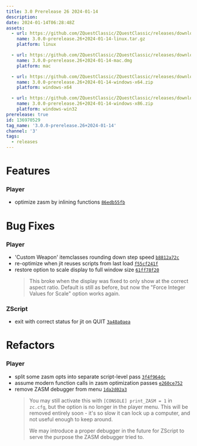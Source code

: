 ```yaml
---
title: 3.0 Prerelease 26 2024-01-14
description: 
date: 2024-01-14T06:28:48Z
assets: 
  - url: https://github.com/ZQuestClassic/ZQuestClassic/releases/download/3.0.0-prerelease.26%2B2024-01-14/3.0.0-prerelease.26%2B2024-01-14-linux.tar.gz
    name: 3.0.0-prerelease.26+2024-01-14-linux.tar.gz
    platform: linux

  - url: https://github.com/ZQuestClassic/ZQuestClassic/releases/download/3.0.0-prerelease.26%2B2024-01-14/3.0.0-prerelease.26%2B2024-01-14-mac.dmg
    name: 3.0.0-prerelease.26+2024-01-14-mac.dmg
    platform: mac

  - url: https://github.com/ZQuestClassic/ZQuestClassic/releases/download/3.0.0-prerelease.26%2B2024-01-14/3.0.0-prerelease.26%2B2024-01-14-windows-x64.zip
    name: 3.0.0-prerelease.26+2024-01-14-windows-x64.zip
    platform: windows-x64

  - url: https://github.com/ZQuestClassic/ZQuestClassic/releases/download/3.0.0-prerelease.26%2B2024-01-14/3.0.0-prerelease.26%2B2024-01-14-windows-x86.zip
    name: 3.0.0-prerelease.26+2024-01-14-windows-x86.zip
    platform: windows-win32
prerelease: true
id: 136970529
tag_name: '3.0.0-prerelease.26+2024-01-14'
channel: '3'
tags:
  - releases
---
```





# Features

### Player

- optimize zasm by inlining functions [`86edb55fb`](https://github.com/ZQuestClassic/ZQuestClassic/commit/86edb55fbfb5d882215b28f9dfa53f26216f242e)

# Bug Fixes

### Player

- 'Custom Weapon' itemclasses rounding down step speed [`b8812a72c`](https://github.com/ZQuestClassic/ZQuestClassic/commit/b8812a72c057f235669161b9792a5c44b9168569)
- re-optimize when jit reuses scripts from last load [`f55cf241f`](https://github.com/ZQuestClassic/ZQuestClassic/commit/f55cf241f42a32ee96437be006fcebfa4175052c)
- restore option to scale display to full window size [`61ff78f20`](https://github.com/ZQuestClassic/ZQuestClassic/commit/61ff78f2079da62d35487515610b9491cb82a8ae)
   &nbsp;
   >This broke when the display was fixed to only show at the correct aspect ratio. Default is still as before, but now the "Force Integer Values for Scale" option works again. 
   >

### ZScript

- exit with correct status for jit on QUIT [`3a48a0aea`](https://github.com/ZQuestClassic/ZQuestClassic/commit/3a48a0aea4246ec283f130f4f8e7e117b00f80b5)

# Refactors

### Player

- split some zasm opts into separate script-level pass [`3f4f964dc`](https://github.com/ZQuestClassic/ZQuestClassic/commit/3f4f964dcdd559bf21e225e43853abff45dcaf21)
- assume modern function calls in zasm optimization passes [`e260ce752`](https://github.com/ZQuestClassic/ZQuestClassic/commit/e260ce752e314bf83d8ea3ec6f4f03a152a08ac0)
- remove ZASM debugger from menu [`1da2d02a3`](https://github.com/ZQuestClassic/ZQuestClassic/commit/1da2d02a3ec595a8adde56048d016d2b46139fb1)
   &nbsp;
   >You may still activate this with `[CONSOLE] print_ZASM = 1` in `zc.cfg`, but the option is no longer in the player menu. This will be removed entirely soon - it's so slow it can lock up a computer, and not useful enough to keep around.  
   >
   >We may introduce a proper debugger in the future for ZScript to serve the purpose the ZASM debugger tried to. 
   >
